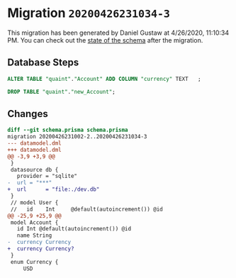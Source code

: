 # Migration `20200426231034-3`

This migration has been generated by Daniel Gustaw at 4/26/2020, 11:10:34 PM.
You can check out the [state of the schema](./schema.prisma) after the migration.

## Database Steps

```sql
ALTER TABLE "quaint"."Account" ADD COLUMN "currency" TEXT   ;

DROP TABLE "quaint"."new_Account";
```

## Changes

```diff
diff --git schema.prisma schema.prisma
migration 20200426231002-2..20200426231034-3
--- datamodel.dml
+++ datamodel.dml
@@ -3,9 +3,9 @@
 }
 datasource db {
   provider = "sqlite"
-  url = "***"
+  url      = "file:./dev.db"
 }
 // model User {
 //   id    Int     @default(autoincrement()) @id
@@ -25,9 +25,9 @@
 model Account {
   id Int @default(autoincrement()) @id
   name String
-  currency Currency
+  currency Currency?
 }
 enum Currency {
     USD
```


